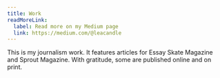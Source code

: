 ```yaml
---
title: Work
readMoreLink:
  label: Read more on my Medium page
  link: https://medium.com/@leacandle
---
```

This is my journalism work. It features articles for Essay Skate Magazine and Sprout Magazine. With gratitude, some are published online and on print.